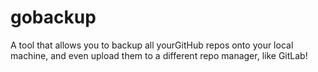 # gobackup
A tool that allows you to backup all yourGitHub repos onto your local machine, and even upload them to a different repo manager, like GitLab!
